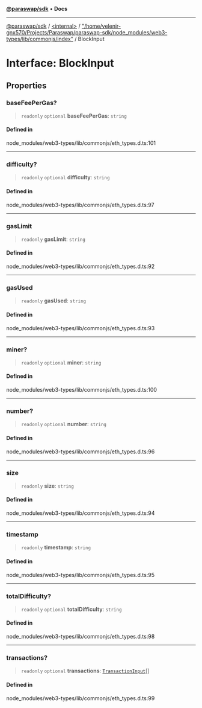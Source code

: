 [**@paraswap/sdk**](../../../../README.md) • **Docs**

***

[@paraswap/sdk](../../../../globals.md) / [\<internal\>](../../../README.md) / ["/home/velenir-gnx570/Projects/Paraswap/paraswap-sdk/node\_modules/web3-types/lib/commonjs/index"](../README.md) / BlockInput

# Interface: BlockInput

## Properties

### baseFeePerGas?

> `readonly` `optional` **baseFeePerGas**: `string`

#### Defined in

node\_modules/web3-types/lib/commonjs/eth\_types.d.ts:101

***

### difficulty?

> `readonly` `optional` **difficulty**: `string`

#### Defined in

node\_modules/web3-types/lib/commonjs/eth\_types.d.ts:97

***

### gasLimit

> `readonly` **gasLimit**: `string`

#### Defined in

node\_modules/web3-types/lib/commonjs/eth\_types.d.ts:92

***

### gasUsed

> `readonly` **gasUsed**: `string`

#### Defined in

node\_modules/web3-types/lib/commonjs/eth\_types.d.ts:93

***

### miner?

> `readonly` `optional` **miner**: `string`

#### Defined in

node\_modules/web3-types/lib/commonjs/eth\_types.d.ts:100

***

### number?

> `readonly` `optional` **number**: `string`

#### Defined in

node\_modules/web3-types/lib/commonjs/eth\_types.d.ts:96

***

### size

> `readonly` **size**: `string`

#### Defined in

node\_modules/web3-types/lib/commonjs/eth\_types.d.ts:94

***

### timestamp

> `readonly` **timestamp**: `string`

#### Defined in

node\_modules/web3-types/lib/commonjs/eth\_types.d.ts:95

***

### totalDifficulty?

> `readonly` `optional` **totalDifficulty**: `string`

#### Defined in

node\_modules/web3-types/lib/commonjs/eth\_types.d.ts:98

***

### transactions?

> `readonly` `optional` **transactions**: [`TransactionInput`](TransactionInput.md)[]

#### Defined in

node\_modules/web3-types/lib/commonjs/eth\_types.d.ts:99
